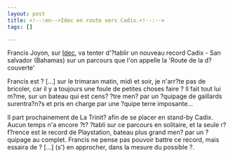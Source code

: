 ```yaml
--- 
layout: post
title: <!--:en-->Idec en route vers Cadix.<!--:-->
tags: []

---
```

<!--:en-->Francis Joyon, sur <a href="http://www.trimaran-idec.com">Idec</a>, va tenter d'?tablir un nouveau record Cadix - San salvador (Bahamas) sur un parcours que l'on appelle la 'Route de la d?couverte'

Francis est ? [...] sur le trimaran matin, midi et soir, je n'arr?te pas de bricoler, car il y a 
toujours une foule de petites choses   faire ? Il fait tout lui m?me, sur un bateau qui est cens? ?tre men? par un ?quipage de gaillards surentra?n?s et pris en charge par une ?quipe   terre imposante...

Il part prochainement de La Trinit? afin de se placer en stand-by   Cadix. Aucun temps n'a encore ?t? ?tabli sur ce parcours en solitaire, et la seule r?f?rence est le record de Playstation, bateau plus grand men? par un ?quipage au complet. Francis ne pense pas pouvoir battre ce record, mais essaira de ? [...] (s') en 
approcher, dans la mesure du possible ?.<!--:-->
